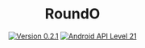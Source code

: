 <h1 align=center>RoundO</h1>
<p align=center>
    <a href="./CHANGELOG.md"><img alt="Version 0.2.1" src="https://img.shields.io/badge/version-0.2.1-red.svg"/></a>
    <a href="https://www.android.com/versions/lollipop-5-0/"><img alt="Android API Level 21" src="https://img.shields.io/badge/Android_API_Level-21-A4C639.svg"/></a>
</p>

